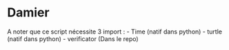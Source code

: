 # Damier

A noter que ce script nécessite 3 import :
                                    - Time (natif dans python)
                                    - turtle (natif dans python)
                                    - verificator (Dans le repo)
